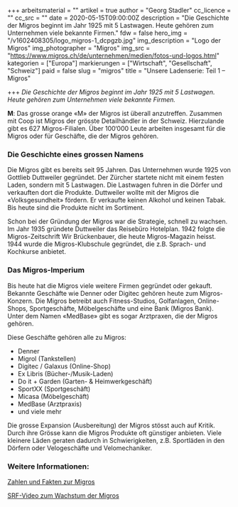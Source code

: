 +++
arbeitsmaterial = ""
artikel = true
author = "Georg Stadler"
cc_licence = ""
cc_src = ""
date = 2020-05-15T09:00:00Z
description = "Die Geschichte der Migros beginnt im Jahr 1925 mit 5 Lastwagen. Heute gehören zum Unternehmen viele bekannte Firmen."
fdw = false
hero_img = "/v1602408305/logo_migros-1_dcpgzb.jpg"
img_description = "Logo der Migros"
img_photographer = "Migros"
img_src = "https://www.migros.ch/de/unternehmen/medien/fotos-und-logos.html"
kategorien = ["Europa"]
markierungen = ["Wirtschaft", "Gesellschaft", "Schweiz"]
paid = false
slug = "migros"
title = "Unsere Ladenserie: Teil 1 – Migros"

+++
_Die Geschichte der Migros beginnt im Jahr 1925 mit 5 Lastwagen. Heute gehören zum Unternehmen viele bekannte Firmen._

**M**: Das grosse orange «M» der Migros ist überall anzutreffen. Zusammen mit Coop ist Migros der grösste Detailhändler in der Schweiz. Hierzulande gibt es 627 Migros-Filialen. Über 100‘000 Leute arbeiten insgesamt für die Migros oder für Geschäfte, die der Migros gehören.

### **Die Geschichte eines grossen Namens​**

Die Migros gibt es bereits seit 95 Jahren. Das Unternehmen wurde 1925 von Gottlieb Duttweiler gegründet. Der Zürcher startete nicht mit einem festen Laden, sondern mit 5 Lastwagen. Die Lastwagen fuhren in die Dörfer und verkauften dort die Produkte. Duttweiler wollte mit der Migros die «Volksgesundheit» fördern. Er verkaufte keinen Alkohol und keinen Tabak. Bis heute sind die Produkte nicht im Sortiment.

Schon bei der Gründung der Migros war die Strategie, schnell zu wachsen. Im Jahr 1935 gründete Duttweiler das Reisebüro Hotelplan. 1942 folgte die Migros-Zeitschrift Wir Brückenbauer, die heute Migros-Magazin heisst. 1944 wurde die Migros-Klubschule gegründet, die z.B. Sprach- und Kochkurse anbietet.

### **Das Migros-Imperium**

Bis heute hat die Migros viele weitere Firmen gegründet oder gekauft. Bekannte Geschäfte wie Denner oder Digitec gehören heute zum Migros-Konzern. Die Migros betreibt auch Fitness-Studios, Golfanlagen, Online-Shops, Sportgeschäfte, Möbelgeschäfte und eine Bank (Migros Bank). Unter dem Namen «MedBase» gibt es sogar Arztpraxen, die der Migros gehören. 

Diese Geschäfte gehören alle zu Migros:

* Denner
* Migrol (Tankstellen)
* Digitec / Galaxus (Online-Shop)
* Ex Libris (Bücher-/Musik-Laden)
* Do it + Garden (Garten- & Heimwerkgeschäft)
* SportXX (Sportgeschäft)
* Micasa (Möbelgeschäft)
* MedBase (Arztpraxis)
* und viele mehr

Die grosse Expansion (Ausbereitung) der Migros stösst auch auf Kritik. Durch ihre Grösse kann die Migros Produkte oft günstiger anbieten. Viele kleinere Läden geraten dadurch in Schwierigkeiten, z.B. Sportläden in den Dörfern oder Velogeschäfte und Velomechaniker.

### Weitere Informationen:

[Zahlen und Fakten zur Migros](https://migros-gruppe.jobs/de/arbeiten-bei-uns/zahlen-fakten-zur-migros)

[SRF-Video zum Wachstum der Migros](https://www.srf.ch/play/tv/eco/video/der-wachstumsdruck-der-migros?urn=urn:srf:video:944e71ef-1840-4a1d-af1f-8073422edef2)